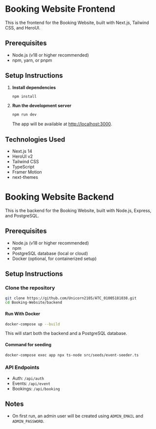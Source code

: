 # Booking Website Frontend

This is the frontend for the Booking Website, built with Next.js, Tailwind CSS, and HeroUI.

## Prerequisites

- Node.js (v18 or higher recommended)
- npm, yarn, or pnpm

## Setup Instructions

1. **Install dependencies**

    ```bash
    npm install
    ```

2. **Run the development server**

    ```bash
    npm run dev
    ```

    The app will be available at [http://localhost:3000](http://localhost:3000).

## Technologies Used

- Next.js 14
- HeroUI v2
- Tailwind CSS
- TypeScript
- Framer Motion
- next-themes



# Booking Website Backend

This is the backend for the Booking Website, built with Node.js, Express, and PostgreSQL.

## Prerequisites

-   Node.js (v18 or higher recommended)
-   npm
-   PostgreSQL database (local or cloud)
-   Docker (optional, for containerized setup)

## Setup Instructions

### Clone the repository

```bash
git clone https://github.com/Unicorn2105/ATC_01005181038.git
cd Booking-Website/backend
```

#### Run With Docker

```bash
docker-compose up --build
```

This will start both the backend and a PostgreSQL database.
#### Command for seeding 
```bash
docker-compose exec app npx ts-node src/seeds/event-seeder.ts
```
### API Endpoints

-   Auth: `/api/auth`
-   Events: `/api/event`
-   Bookings: `/api/booking`

## Notes

-   On first run, an admin user will be created using `ADMIN_EMAIL` and `ADMIN_PASSWORD`.

